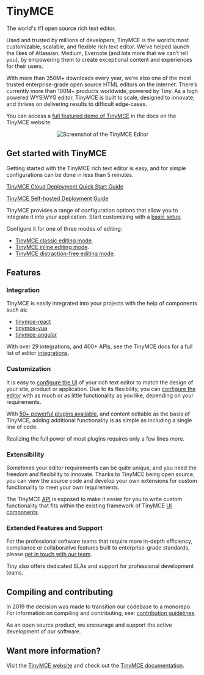 # TinyMCE

The world's #1 open source rich text editor.

Used and trusted by millions of developers, TinyMCE is the world’s most customizable, scalable, and flexible rich text editor. We’ve helped launch the likes of Atlassian, Medium, Evernote (and lots more that we can’t tell you), by empowering them to create exceptional content and experiences for their users.

With more than 350M+ downloads every year, we’re also one of the most trusted enterprise-grade open source HTML editors on the internet. There’s currently more than 100M+ products worldwide, powered by Tiny. As a high powered WYSIWYG editor, TinyMCE is built to scale, designed to innovate, and thrives on delivering results to difficult edge-cases.

You can access a [full featured demo of TinyMCE](https://www.tiny.cloud/docs/tinymce/6/premium-full-featured.html) in the docs on the TinyMCE website.

<p align="center">
  <img alt="Screenshot of the TinyMCE Editor" src="https://www.tiny.cloud/storage/github-readme-images/tinymce-editor.png"\>
</p>

## Get started with TinyMCE

Getting started with the TinyMCE rich text editor is easy, and for simple configurations can be done in less than 5 minutes.

[TinyMCE Cloud Deployment Quick Start Guide](https://www.tiny.cloud/docs/tinymce/6/cloud-quick-start.html)

[TinyMCE Self-hosted Deployment Guide](https://www.tiny.cloud/docs/tinymce/6/npm-projects.html)

TinyMCE provides a range of configuration options that allow you to integrate it into your application. Start customizing with a [basic setup](https://www.tiny.cloud/docs/tinymce/6/basic-setup.html).

Configure it for one of three modes of editing:

- [TinyMCE classic editing mode](https://www.tiny.cloud/docs/tinymce/6/use-tinymce-classic.html).
- [TinyMCE inline editing mode](https://www.tiny.cloud/docs/tinymce/6/use-tinymce-inline.html).
- [TinyMCE distraction-free editing mode](https://www.tiny.cloud/docs/tinymce/6/use-tinymce-distraction-free.html).

## Features

### Integration

TinyMCE is easily integrated into your projects with the help of components such as:

- [tinymce-react](https://github.com/tinymce/tinymce-react)
- [tinymce-vue](https://github.com/tinymce/tinymce-vue)
- [tinymce-angular](https://github.com/tinymce/tinymce-angular)

With over 29 integrations, and 400+ APIs, see the TinyMCE docs for a full list of editor [integrations](https://www.tiny.cloud/docs/tinymce/6/integrations.html).

### Customization

It is easy to [configure the UI](https://www.tiny.cloud/docs/tinymce/6/customize-ui.html) of your rich text editor to match the design of your site, product or application. Due to its flexibility, you can [configure the editor](https://www.tiny.cloud/docs/tinymce/6/basic-setup.html) with as much or as little functionality as you like, depending on your requirements.

With [50+ powerful plugins available](https://www.tiny.cloud/tinymce/features/), and content editable as the basis of TinyMCE, adding additional functionality is as simple as including a single line of code.

Realizing the full power of most plugins requires only a few lines more.

### Extensibility

Sometimes your editor requirements can be quite unique, and you need the freedom and flexibility to innovate. Thanks to TinyMCE being open source, you can view the source code and develop your own extensions for custom functionality to meet your own requirements.

The TinyMCE [API](https://www.tiny.cloud/docs/tinymce/6/apis/tinymce.root.html) is exposed to make it easier for you to write custom functionality that fits within the existing framework of TinyMCE [UI components](https://www.tiny.cloud/docs/tinymce/6/custom-ui-components.html).

### Extended Features and Support

For the professional software teams that require more in-depth efficiency, compliance or collaborative features built to enterprise-grade standards, please [get in touch with our team](https://www.tiny.cloud/contact/).

Tiny also offers dedicated SLAs and support for professional development teams.

## Compiling and contributing

In 2019 the decision was made to transition our codebase to a monorepo. For information on compiling and contributing, see: [contribution guidelines](https://github.com/tinymce/tinymce/blob/master/CONTRIBUTING.md).

As an open source product, we encourage and support the active development of our software.

## Want more information?

Visit the [TinyMCE website](https://tiny.cloud/) and check out the [TinyMCE documentation](https://www.tiny.cloud/docs/).
